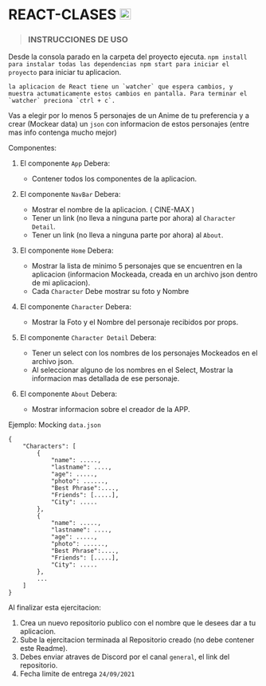 # REACT-CLASES <img src='https://upload.wikimedia.org/wikipedia/commons/thumb/4/47/React.svg/1200px-React.svg.png' alt="js image" width="22" > 

> ### INSTRUCCIONES DE USO


Desde la consola parado en la carpeta del proyecto ejecuta.
    ```
    npm install para instalar todas las dependencias
    npm start para iniciar el proyecto
    ```
    para iniciar tu aplicacion.

    la aplicacion de React tiene un `watcher` que espera cambios, y muestra actumaticamente estos cambios en pantalla. Para terminar el `watcher` preciona `ctrl + c`.
Vas a elegir por lo menos 5 personajes de un Anime de tu preferencia y a crear (Mockear data)
un `json` con informacion de estos personajes (entre mas info contenga mucho mejor)

Componentes: 
1. El componente `App` Debera:
    *   Contener todos los componentes de la aplicacion.
2. El componente `NavBar` Debera:

    * Mostrar el nombre de la aplicacion. (	CINE-MAX )
    * Tener un link (no lleva a ninguna parte por ahora) al `Character Detail`.
    * Tener un link (no lleva a ninguna parte por ahora) al `About`.

3. El componente `Home` Debera:
    * Mostrar la lista de minimo 5 personajes que se encuentren en la aplicacion (informacion Mockeada, creada en un archivo json dentro de mi aplicacion).
    * Cada `Character` Debe mostrar su foto y Nombre

4. El componente `Character` Debera:
    * Mostrar la Foto y el Nombre del personaje recibidos por props.

5. El componente `Character Detail` Debera:
    * Tener un select con los nombres de los personajes Mockeados en el archivo json. 
    * Al seleccionar alguno de los nombres en el Select, Mostrar la informacion mas detallada de ese personaje.
6. El componente `About` Debera:
    * Mostrar informacion sobre el creador de la APP. 

Ejemplo: Mocking `data.json`
```
{
    "Characters": [
        {   
            "name": .....,
            "lastname": ....,
            "age": .....,
            "photo": ......,
            "Best Phrase":....,
            "Friends": [.....],
            "City": ..... 
        },
        {   
            "name": .....,
            "lastname": ....,
            "age": .....,
            "photo": ......,
            "Best Phrase":....,
            "Friends": [.....],
            "City": ..... 
        },
        ...
    ]
}
```

Al finalizar esta ejercitacion:
1. Crea un nuevo repositorio publico con el nombre que le desees dar a tu aplicacion.
2. Sube la ejercitacion terminada al Repositorio creado (no debe contener este Readme).
3. Debes enviar atraves de Discord por el canal `general`, el link del repositorio.
4. Fecha limite de entrega `24/09/2021`